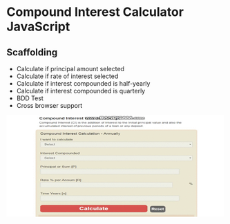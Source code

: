 # Compound Interest Calculator JavaScript

## Scaffolding

* Calculate if principal amount selected
* Calculate if rate of interest selected
* Calculate if interest compounded is half-yearly 
* Calculate if interest compounded is quarterly 
* BDD Test
* Cross browser support


![](resources/ci_calc.gif)
